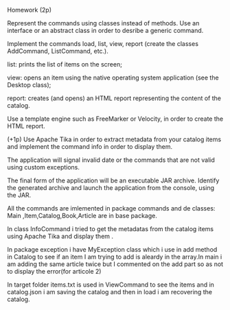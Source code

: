 Homework (2p)

Represent the commands using classes instead of methods. Use an interface or an abstract class in order to desribe a generic command.

Implement the commands load, list, view, report (create the classes AddCommand, ListCommand, etc.).

list: prints the list of items on the screen;

view: opens an item using the native operating system application (see the Desktop class);

report: creates (and opens) an HTML report representing the content of the catalog.

Use a template engine such as FreeMarker or Velocity, in order to create the HTML report.

(+1p) Use Apache Tika in order to extract metadata from your catalog items and implement the command info in order to display them.

The application will signal invalid date or the commands that are not valid using custom exceptions.

The final form of the application will be an executable JAR archive. Identify the generated archive and launch the application from the console, using the JAR.

All the commands are imlemented in package commands and de classes: Main ,Item,Catalog,Book,Article are in base package.

In class InfoCommand i tried to get the metadatas from the catalog items using Apache Tika and display them .

In package exception i have MyException class which i use in add method in Catalog to see if an item I am trying to add is aleardy in the array.In main i am adding the same article twice but I commented on the add part so as not to display the error(for articole 2)

In target folder items.txt is used in ViewCommand to see the items and in catalog.json i am saving the catalog and then in load i am recovering the catalog.
